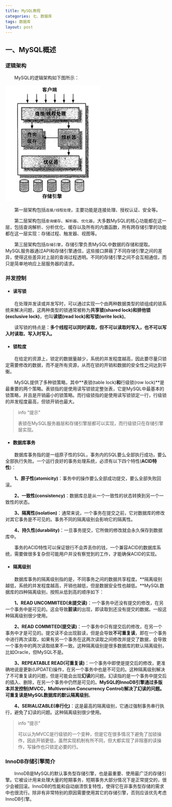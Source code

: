 ```yaml
---
title: MySQL教程
categories: 七、数据库
tags: 数据库
layout: post
---
```




## 一、MySQL概述

### 逻辑架构

　　MySQL的逻辑架构如下图所示：

![MySQL逻辑架构图](./../assets/img/java/MySQL逻辑架构图.png)

　　第一层架构包括`连接/线程处理`，主要功能是连接处理、授权认证、安全等。

　　第二层架构包括`查询缓存`、`解析器`、`优化器`，大多数MySQL的核心功能都在这一层，包括查询解析、分析优化、缓存以及所有的内置函数，所有跨存储引擎的功能都在这一层实现：存储过程、触发器、视图等。

　　第三层架构包括`存储引擎`，存储引擎负责MySQL中数据的存储和提取。MySQL服务器通过API和存储引擎通信，这些接口屏蔽了不同存储引擎之间的差异，使得这些差异对上层的查询过程透明。不同的存储引擎之间不会互相通信，而只是简单地响应上层服务器的请求。

### 并发控制

* #### 读写锁

　　在处理并发读或并发写时，可以通过实现一个由两种数据类型的锁组成的锁系统来解决问题，这两种类型的锁通常被称为**共享锁(shared lock)**和**排他锁(exclusive lock)**，也叫**读锁(read lock)**和**写锁(write lock)**。

　　读写锁的特点是：**多个线程可以同时读取，但不可以读取时写入，也不可以写入时读取、写入时写入。**

* #### 锁粒度

　　在给定的资源上，锁定的数据量越少，系统的并发程度越高，因此要尽量只锁定需要修改的数据，而不是所有资源，从而在锁的开销和数据的安全性之间达到平衡。

　　MySQL提供了多种锁策略，其中**表锁(table lock)**和**行级锁(row lock)**是最重要的两个策略。表锁指的是使用读写锁锁定整张表，它是MySQL中最基本的锁策略，并且是开销最小的锁策略。而行级锁指的是使用读写锁锁定一行，行级锁的并发程度最高，但锁开销也最大。

> info "提示"
>
> 表锁在MySQL服务器层和存储引擎层都可以实现，而行级锁只在存储引擎层实现。

* #### 数据库事务

　　数据库事务指的是一组原子性的SQL，事务内的SQL要么全部执行成功，要么全部执行失败。一个运行良好的事务处理系统，必须有以下四个特性(**ACID特性**)：

　　**1、原子性(atomicity)**：事务中的操作要么全部成功提交，要么全部失败回滚。

　　**2、一致性(consistency)**：数据库总是从一个一致性的状态转换到另一个一致性的状态。

　　**3、隔离性(isolation)**：通常来说，一个事务在提交之前，它对数据库的修改对其它事务是不可见的。事务不同的隔离级别会影响它的隔离性。

　　**4、持久性(durability)**：一旦事务提交，它所做的修改就会永久保存到数据库中。

　　事务的ACID特性可以保证银行不会弄丢你的钱，一个兼容ACID的数据库系统，需要做很多复杂但可能用户并没有察觉到的工作，才能确保ACID的实现。

* #### 隔离级别

　　数据库事务的隔离级别指的是，不同事务之间的数据共享程度。**隔离级别越低，系统的并发程度越高，开销也越低，但是数据安全性也越低。**MySQL数据库的四种隔离级别，按照从低到高的顺序如下：

　　**1、READ UNCOMMITED(未提交读)**：一个事务中还没有提交的修改，在另一个事务中是可见的。这会导致**脏读**的出现，即读取到还没有提交的数据。一般这种隔离级别很少使用。

　　**2、READ COMMITED(提交读)**：一个事务中只有提交后的修改，在另一个事务中才是可见的。提交读不会出现脏读，但是会导致**不可重复读**，即在一个事务中进行两次读取，如果有另一个事务在这两次读取之间修改并提交了数据，会导致一个事务中的两次读取结果不一致。这种隔离级别是很多数据库的默认隔离级别，比如Oracle，但MySQL不是。

　　**3、REPEATABLE READ(可重复读)**：一个事务中即使是提交后的修改，更准确地说是更新(UPDATE)操作，在另一个事务中也是不可见的。这种隔离级别解决了不可重复读的问题，但是可能会出现**幻读**的问题。幻读指的是一个事务中提交后的插入、删除，在另一个事务中仍然是可见的。**MySQL的InnoDB引擎通过多版本并发控制(MVCC，Multiversion Concurrency Control)解决了幻读的问题。**可重复读是**MySQL数据库的默认隔离级别**。

　　**4、SERIALIZABLE(串行化)**：这是最高的隔离级别，它通过强制事务串行执行，避免了幻读的问题。这种隔离级别很少使用。

> info "提示"
>
> 可以认为MVCC是行级锁的一个变种，但是它在很多情况下避免了加锁操作，因此开销更低，虽然实现机制有所不同，但大都实现了非阻塞的读操作，写操作也只锁定必要的行。

### InnoDB存储引擎简介

　　InnoDB是MySQL的默认事务型存储引擎，也是最重要、使用最广泛的存储引擎。它被设计用来处理大量的短期事务，短期事务大部分情况下是正常提交的，很少会被回滚。InnoDB的性能和自动崩溃恢复特性，使得它在非事务型存储的需求中也很流行。除非有非常特别的原因需要使用其它的存储引擎，否则应该优先考虑InnoDB引擎。